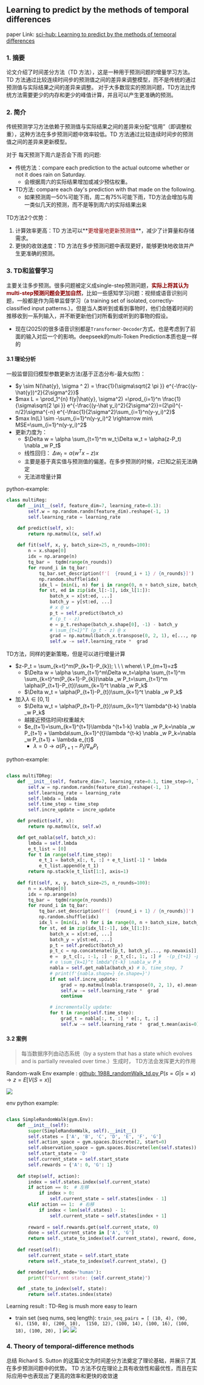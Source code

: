 ## Learning to predict by the methods of temporal differences

paper Link: [sci-hub: Learning to predict by the methods of temporal differences](https://sci-hub.se/10.1007/bf00115009)

### 1. 摘要
论文介绍了时间差分方法（TD 方法），这是一种用于预测问题的增量学习方法。TD 方法通过比较连续时间步的预测值之间的差异来调整模型，而不是传统的通过预测值与实际结果之间的差异来调整。
对于大多数现实的预测问题，TD方法比传统方法需要更少的内存和更少的峰值计算，并且可以产生更准确的预测。

### 2. 简介

传统预测学习方法依赖于预测值与实际结果之间的差异来分配“信用”（即调整权重），这种方法在多步预测问题中效率较低。TD 方法通过比较连续时间步的预测值之间的差异来更新模型。

对于 每天预测下周六是否会下雨 的问题:
- 传统方法：compare each prediction to the actual outcome whether or not it does rain on Saturday.
  - 会根据周六的实际结果增加或减少预估权重。
- TD方法: compare each day's prediction with that made on the following.
  - 如果预测周一50%可能下雨，周二有75%可能下雨，TD方法会增加与周一类似几天的预测，而不是等到周六的实际结果出来


TD方法2个优势：
1. 计算效率更高：TD 方法可以**<font color=darkred>更增量地更新预测值</font>**，减少了计算量和存储需求。
2. 更快的收敛速度：TD 方法在多步预测问题中表现更好，能够更快地收敛并产生更准确的预测。

### 3. TD和监督学习

主要关注多步预测。很多问题被定义成single-step预测问题，**<font color=darkred>实际上将其认为multi-step预测问题会更加自然</font>**，比如一些感知学习问题：视频或语音识别问题，一般都是作为简单监督学习（a training set of isolated, correctly-classified input patterns.）。但是当人类听到或看到事物时，他们会随着时间的推移收到一系列输入，并不断更新他们对所看到或听到的事物的假设。
  - 现在(2025)的很多语音识别都是`Transformer-Decoder`方式，也是考虑到了前面的输入对后一个的影响。deepseek的multi-Token Prediction本质也是一样的


#### 3.1 理论分析

一般监督回归模型参数更新方法(基于正态分布-最大似然)：
- $y \sim N(\hat{y}, \sigma ^ 2) = \frac{1}{\sigma\sqrt{2 \pi }} e^{-\frac{(y-\hat{y})^2}{2\sigma^2}}$
- $max L = \prod_1^{n} f(y|\hat{y}, \sigma^2) =\prod_{i=1}^n \frac{1}{\sigma\sqrt{2 \pi }} e^{-\frac{(y-\hat y_i)^2}{2\sigma^2}}=(2\pi)^{-n/2}\sigma^{-n} e^{-\frac{1}{2\sigma^2}\sum_{i=1}^n(y-y_i)^2}$
- $max ln(L) \sim -\sum_{i=1}^n(y-y_i)^2 \rightarrow min\ MSE=\sum_{i=1}^n(y-y_i)^2$
- 更新力度为： 
  - $\Delta w = \alpha \sum_{t=1}^m w_t;\Delta w_t = \alpha(z-P_t) \nabla _w P_t$
  - 线性回归： $\Delta w_t = \alpha(w^Tx-z) x$
  - 主要是基于真实值与预测值的偏差。在多步预测的时候，z已知之前无法确定
  - 无法进增量计算

python-example:
```python
class multiReg:
    def __init__(self, feature_dim=7, learning_rate=0.1):
        self.w = np.random.randn(feature_dim).reshape(-1, 1)
        self.learning_rate = learning_rate

    def predict(self, x):
        return np.matmul(x, self.w)
    
    def fit(self, x, y, batch_size=25, n_rounds=100):
        n = x.shape[0]
        idx = np.arange(n)
        tq_bar =  tqdm(range(n_rounds))
        for round_i in tq_bar:
            tq_bar.set_description(f'[  {round_i + 1} / {n_rounds}]')
            np.random.shuffle(idx) 
            idx_l = [min(i, n) for i in range(0, n + batch_size, batch_size)]
            for st, ed in zip(idx_l[:-1], idx_l[1:]):
                batch_x = x[st:ed, ...]
                batch_y = y[st:ed, ...]
                # x @ w
                p_t = self.predict(batch_x) 
                # (p_t - z)
                e = p_t.reshape(batch_x.shape[0], -1) - batch_y
                # \sum_{t=1}^T (p_t - z) @ x
                grad = np.matmul(batch_x.transpose(0, 2, 1), e[..., np.newaxis]).mean(axis=0)
                self.w -= self.learning_rate *  grad

```

TD方法，同样的更新策略，但是可以进行增量计算
- $z-P_t = \sum_{k=t}^m(P_{k+1}-P_{k}); \ \ \ where\ \ P_{m+1}=z$
  - $\Delta w = \alpha \sum_{t=1}^m\Delta w_t=\alpha \sum_{t=1}^m \sum_{k=t}^m(P_{k+1}-P_{k})\nabla _w P_t=\sum_{t=1}^m \alpha(P_{t+1}-P_{t})\sum_{k=1}^t \nabla _w P_k$
  - $\Delta w_t = \alpha(P_{t+1}-P_{t})\sum_{k=1}^t \nabla _w P_k$
- 加入$\lambda \in [0, 1]$
  - $\Delta w_t = \alpha(P_{t+1}-P_{t})\sum_{k=1}^t \lambda^{t-k} \nabla _w P_k$
  - 越接近预估时间t权重越大
  - $e_{t+1}=\sum_{k=1}^{t+1}\lambda ^{t+1-k} \nabla _w P_k=\nabla _w P_{t+1} + \lambda\sum_{k=1}^{t}\lambda ^{t-k} \nabla _w P_k=\nabla _w P_{t+1} + \lambda e_{t}$
    - $\lambda = 0 \rightarrow \alpha(P_{t+1}-P_{t})\nabla _w P_{t}$

python-example:
```python

class multiTDReg:
    def __init__(self, feature_dim=7, learning_rate=0.1, time_step=9, lmbda=0.9, incre_update=True):
        self.w = np.random.randn(feature_dim).reshape(-1, 1)
        self.learning_rate = learning_rate
        self.lmbda = lmbda
        self.time_step = time_step
        self.incre_update = incre_update

    def predict(self, x):
        return np.matmul(x, self.w)

    def get_nabla(self, batch_x):
        lmbda = self.lmbda
        e_t_list = [0]
        for t in range(self.time_step):
            e_t_1 = batch_x[:, t, :] + e_t_list[-1] * lmbda
            e_t_list.append(e_t_1)
        return np.stack(e_t_list[1:], axis=1)
    
    def fit(self, x, y, batch_size=25, n_rounds=100):
        n = x.shape[0]
        idx = np.arange(n)
        tq_bar =  tqdm(range(n_rounds))
        for round_i in tq_bar:
            tq_bar.set_description(f'[  {round_i + 1} / {n_rounds}]')
            np.random.shuffle(idx) 
            idx_l = [min(i, n) for i in range(0, n + batch_size, batch_size)]
            for st, ed in zip(idx_l[:-1], idx_l[1:]):
                batch_x = x[st:ed, ...]
                batch_y = y[st:ed, ...]
                p_t = self.predict(batch_x) 
                p_t_c = np.concatenate([p_t, batch_y[..., np.newaxis]], axis=1)
                e =  p_t_c[:, :-1, :] - p_t_c[:, 1:, :] #  -(p_{t+1} -p_t)  # b, time_step, 1
                # e \sum_{k=1}^t lmbda^{t-k} \nabla_w P_k 
                nabla = self.get_nabla(batch_x) # b, time_step, 7
                # print(f'{nabla.shape=} {e.shape=}')
                if not self.incre_update:
                    grad = np.matmul(nabla.transpose(0, 2, 1), e).mean(axis=0)
                    self.w -= self.learning_rate *  grad
                    continue

                # incrementally update:
                for t in range(self.time_step):
                    grad_t = nabla[:, t, :] * e[:, t, :]
                    self.w -= self.learning_rate *  grad_t.mean(axis=0).reshape(-1, 1)

```

#### 3.2 案例

> 每当数据序列由动态系统（by a system that has a state which evolves and is partially revealed over time.）生成时， TD方法会发挥更大的作用

Random-walk Env example : [github: 1988_randomWalk_td.py ](./1988_randomWalk_td.py)
$P(s=G|s=x) \rightarrow z=E[V(S=x)]$

![](../../pic/paper_1988_td_env1.png)

env python example:
```python

class SimpleRandomWalk(gym.Env):
    def __init__(self):
        super(SimpleRandomWalk, self).__init__()
        self.states = ['A', 'B', 'C', 'D', 'E', 'F', 'G']
        self.action_space = gym.spaces.Discrete(2, start=0)
        self.observation_space = gym.spaces.Discrete(len(self.states))
        self.start_state = 'D'
        self.current_state = self.start_state
        self.rewards = {'A': 0, 'G': 1}
        
    def step(self, action):
        index = self.states.index(self.current_state)
        if action == 0:  # 左移
            if index > 0:
                self.current_state = self.states[index - 1]
        elif action == 1:  # 右移
            if index < len(self.states) - 1:
                self.current_state = self.states[index + 1]
        
        reward = self.rewards.get(self.current_state, 0)
        done = self.current_state in ['A', 'G']
        return self._state_to_index(self.current_state), reward, done, False, {}
    
    def reset(self):
        self.current_state = self.start_state
        return self._state_to_index(self.current_state), {}

    def render(self, mode='human'):
        print(f"Current state: {self.current_state}")

    def _state_to_index(self, state):
        return self.states.index(state)
```

Learning result : TD-Reg is mush more easy to learn 
- train set (seq nums, seq length):  `train_seq_pairs = [
    (10, 4), (90, 6), (150, 8), (200, 10), 
    (150, 12), (100, 14), (100, 16), (100, 18), (100, 20),
]`
![](../../pic/paper_1988_td1.png)
![](../../pic/paper_1988_td2.png)




### 4. Theory of temporal-difference methods


总结
Richard S. Sutton 的这篇论文为时间差分方法奠定了理论基础，并展示了其在多步预测问题中的优势。
TD 方法不仅在理论上具有收敛性和最优性，而且在实际应用中也表现出了更高的效率和更快的收敛速


